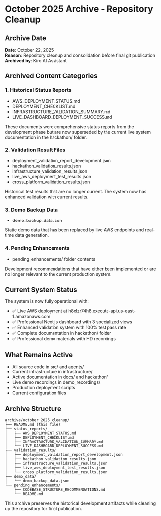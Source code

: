 # October 2025 Archive - Repository Cleanup

## Archive Date

**Date**: October 22, 2025  
**Reason**: Repository cleanup and consolidation before final git publication  
**Archived by**: Kiro AI Assistant

## Archived Content Categories

### 1. Historical Status Reports

- AWS_DEPLOYMENT_STATUS.md
- DEPLOYMENT_CHECKLIST.md
- INFRASTRUCTURE_VALIDATION_SUMMARY.md
- LIVE_DASHBOARD_DEPLOYMENT_SUCCESS.md

These documents were comprehensive status reports from the development phase but are now superseded by the current live system documentation in the hackathon/ folder.

### 2. Validation Result Files

- deployment_validation_report_development.json
- hackathon_validation_results.json
- infrastructure_validation_results.json
- live_aws_deployment_test_results.json
- cross_platform_validation_results.json

Historical test results that are no longer current. The system now has enhanced validation with current results.

### 3. Demo Backup Data

- demo_backup_data.json

Static demo data that has been replaced by live AWS endpoints and real-time data generation.

### 4. Pending Enhancements

- pending_enhancements/ folder contents

Development recommendations that have either been implemented or are no longer relevant to the current production system.

## Current System Status

The system is now fully operational with:

- ✅ Live AWS deployment at h8xlzr74h8.execute-api.us-east-1.amazonaws.com
- ✅ Professional Next.js dashboard with 3 specialized views
- ✅ Enhanced validation system with 100% test pass rate
- ✅ Complete documentation in hackathon/ folder
- ✅ Professional demo materials with HD recordings

## What Remains Active

- All source code in src/ and agents/
- Current infrastructure in infrastructure/
- Active documentation in docs/ and hackathon/
- Live demo recordings in demo_recordings/
- Production deployment scripts
- Current configuration files

## Archive Structure

```
archive/october_2025_cleanup/
├── README.md (this file)
├── status_reports/
│   ├── AWS_DEPLOYMENT_STATUS.md
│   ├── DEPLOYMENT_CHECKLIST.md
│   ├── INFRASTRUCTURE_VALIDATION_SUMMARY.md
│   └── LIVE_DASHBOARD_DEPLOYMENT_SUCCESS.md
├── validation_results/
│   ├── deployment_validation_report_development.json
│   ├── hackathon_validation_results.json
│   ├── infrastructure_validation_results.json
│   ├── live_aws_deployment_test_results.json
│   └── cross_platform_validation_results.json
├── demo_data/
│   └── demo_backup_data.json
└── pending_enhancements/
    ├── CODEBASE_STRUCTURE_RECOMMENDATIONS.md
    └── README.md
```

This archive preserves the historical development artifacts while cleaning up the repository for final publication.
